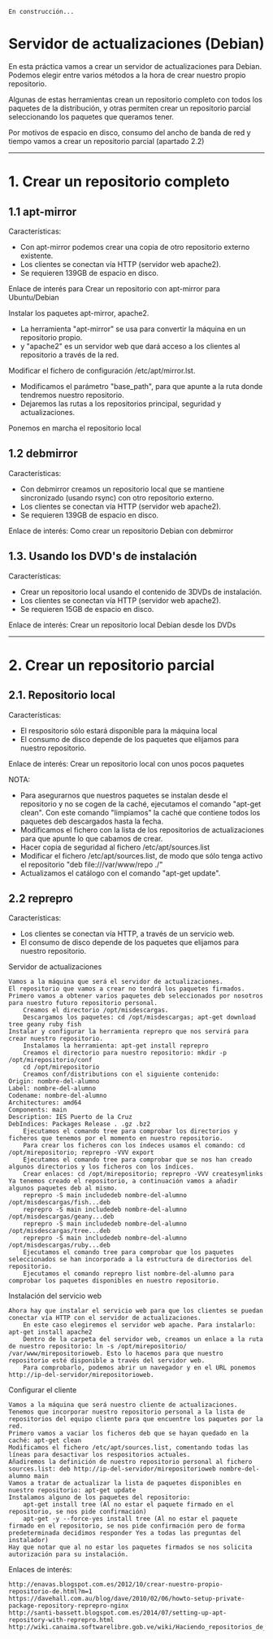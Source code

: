 ```
En construcción...
```

# Servidor de actualizaciones (Debian)

En esta práctica vamos a crear un servidor de actualizaciones para Debian.
Podemos elegir entre varios métodos a la hora de crear nuestro propio repositorio.

Algunas de estas herramientas crean un repositorio completo con todos
los paquetes de la distribución, y otras permiten crear un repositorio parcial
seleccionando los paquetes que queramos tener.

Por motivos de espacio en disco, consumo del ancho de banda de red y
tiempo vamos a crear un repositorio parcial (apartado 2.2)

---

# 1. Crear un repositorio completo

## 1.1 apt-mirror

Características:
* Con apt-mirror podemos crear una copia de otro repositorio externo existente.
* Los clientes se conectan vía HTTP (servidor web apache2).
* Se requieren 139GB de espacio en disco.

Enlace de interés para Crear un repositorio con apt-mirror para Ubuntu/Debian

Instalar los paquetes apt-mirror, apache2.

* La herramienta "apt-mirror" se usa para convertir la máquina en un repositorio propio.
* y "apache2" es un servidor web que dará acceso a los clientes al repositorio a través de la red.

Modificar el fichero de configuración /etc/apt/mirror.lst.

* Modificamos el parámetro "base_path", para que apunte a la ruta donde tendremos nuestro repositorio.
* Dejaremos las rutas a los repositorios principal, seguridad y actualizaciones.

Ponemos en marcha el repositorio local

## 1.2 debmirror

Características:
* Con debmirror creamos un repositorio local que se mantiene sincronizado (usando rsync) con otro repositorio externo.
* Los clientes se conectan vía HTTP (servidor web apache2).
* Se requieren 139GB de espacio en disco.

Enlace de interés: Como crear un repositorio Debian con debmirror

## 1.3. Usando los DVD's de instalación

Características:
* Crear un repositorio local usando el contenido de 3DVDs de instalación.
* Los clientes se conectan vía HTTP (servidor web apache2).
* Se requieren 15GB de espacio en disco.

Enlace de interés: Crear un repositorio local Debian desde los DVDs

---

# 2. Crear un repositorio parcial

## 2.1. Repositorio local

Características:
* El respositorio sólo estará disponible para la máquina local
* El consumo de disco depende de los paquetes que elijamos para nuestro repositorio.

Enlace de interés: Crear un repositorio local con unos pocos paquetes

NOTA:
* Para asegurarnos que nuestros paquetes se instalan desde el repositorio
y no se cogen de la caché, ejecutamos el comando "apt-get clean".
Con este comando "limpiamos" la caché que contiene todos los paquetes deb
descargados hasta la fecha.
* Modificamos el fichero con la lista de los repositorios de actualizaciones
para que apunte lo que cabamos de crear.
* Hacer copia de seguridad al fichero /etc/apt/sources.list
* Modificar el fichero /etc/apt/sources.list, de modo que sólo tenga activo
el repositorio "deb file:///var/www/repo ./"
* Actualizamos el catálogo con el comando "apt-get update".

## 2.2 reprepro

Características:
* Los clientes se conectan vía HTTP, a través de un servicio web.
* El consumo de disco depende de los paquetes que elijamos para nuestro repositorio.

Servidor de actualizaciones

    Vamos a la máquina que será el servidor de actualizaciones.
    El repositorio que vamos a crear no tendrá los paquetes firmados.
    Primero vamos a obtener varios paquetes deb seleccionados por nosotros para nuestro futuro repositorio personal.
        Creamos el directorio /opt/misdescargas.
        Descargamos los paquetes: cd /opt/misdescargas; apt-get download tree geany ruby fish
    Instalar y configurar la herramienta reprepro que nos servirá para crear nuestro repositorio.
        Instalamos la herramienta: apt-get install reprepro
        Creamos el directorio para nuestro repositorio: mkdir -p /opt/mirepositorio/conf
        cd /opt/mirepositorio
        Creamos conf/distributions con el siguiente contenido:
    Origin: nombre-del-alumno
    Label: nombre-del-alumno
    Codename: nombre-del-alumno
    Architectures: amd64
    Components: main
    Description: IES Puerto de la Cruz
    DebIndices: Packages Release . .gz .bz2
        Ejecutamos el comando tree para comprobar los directorios y ficheros que tenemos por el momento en nuestro repositorio.
        Para crear los ficheros con los índeces usamos el comando: cd /opt/mirepositorio; reprepro -VVV export
        Ejecutamos el comando tree para comprobar que se nos han creado algunos directorios y los ficheros con los índices.
        Crear enlaces: cd /opt/mirepositorio; reprepro -VVV createsymlinks
    Ya tenemos creado el repositorio, a continuación vamos a añadir algunos paquetes deb al mismo.
        reprepro -S main includedeb nombre-del-alumno /opt/misdescargas/fish...deb
        reprepro -S main includedeb nombre-del-alumno /opt/misdescargas/geany...deb
        reprepro -S main includedeb nombre-del-alumno /opt/misdescargas/tree...deb
        reprepro -S main includedeb nombre-del-alumno /opt/misdescargas/ruby...deb
        Ejecutamos el comando tree para comprobar que los paquetes seleccionados se han incorporado a la estructura de directorios del repositorio.
        Ejecutamos el comando reprepro list nombre-del-alumno para comprobar los paquetes disponibles en nuestro repositorio.

Instalación del servicio web

    Ahora hay que instalar el servicio web para que los clientes se puedan conectar vía HTTP con el servidor de actualizaciones.
        En este caso elegiremos el servidor web apache. Para instalarlo: apt-get install apache2
        Dentro de la carpeta del servidor web, creamos un enlace a la ruta de nuestro repositorio: ln -s /opt/mirepositorio/ /var/www/mirepositorioweb. Esto lo hacemos para que nuestro repositorio esté disponible a través del servidor web.
        Para comprobarlo, podemos abrir un navegador y en el URL ponemos http://ip-del-servidor/mirepositorioweb.

Configurar el cliente

    Vamos a la máquina que será nuestro cliente de actualizaciones.
    Tenemos que incorporar nuestro repositorio personal a la lista de repositorios del equipo cliente para que encuentre los paquetes por la red.
    Primero vamos a vaciar los ficheros deb que se hayan quedado en la caché: apt-get clean
    Modificamos el fichero /etc/apt/sources.list, comentando todas las líneas para desactivar los respositorios actuales.
    Añadiremos la definición de nuestro repositorio personal al fichero sources.list: deb http://ip-del-servidor/mirepositorioweb nombre-del-alumno main
    Vamos a tratar de actualizar la lista de paquetes disponibles en nuestro repositorio: apt-get update
    Instalamos alguno de los paquetes del repositorio:
        apt-get install tree (Al no estar el paquete firmado en el repositorio, se nos pide confirmación)
        apt-get -y --force-yes install tree (Al no estar el paquete firmado en el repositorio, se nos pide confirmación pero de forma predeterminada decidimos responder Yes a todas las preguntas del instalador)
    Hay que notar que al no estar los paquetes firmados se nos solicita autorización para su instalación.

Enlaces de interés:

    http://enavas.blogspot.com.es/2012/10/crear-nuestro-propio-repositorio-de.html?m=1
    https://davehall.com.au/blog/dave/2010/02/06/howto-setup-private-package-repository-reprepro-nginx
    http://santi-bassett.blogspot.com.es/2014/07/setting-up-apt-repository-with-reprepro.html
    http://wiki.canaima.softwarelibre.gob.ve/wiki/Haciendo_repositorios_de_paquetes_binarios_con_reprepro
